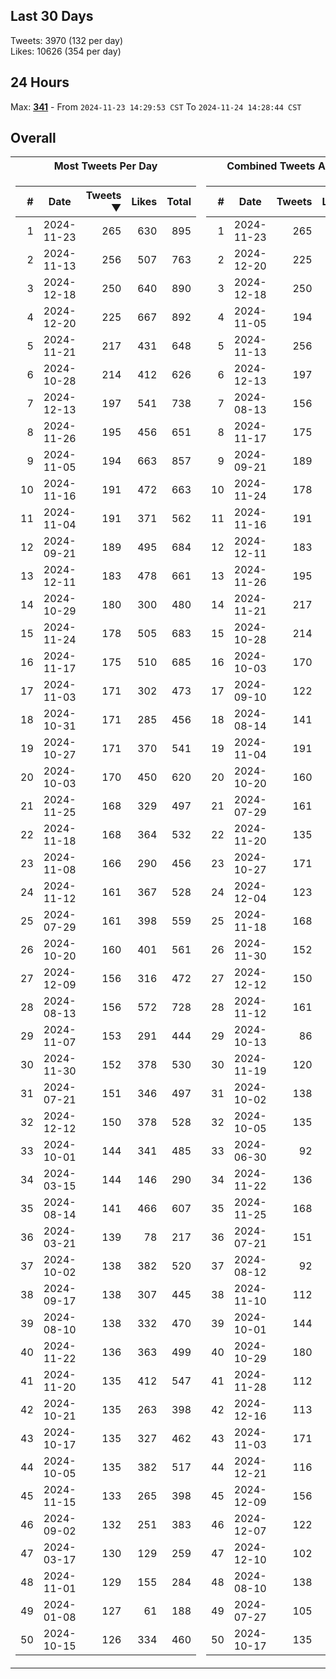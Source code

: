 ## Last 30 Days
Tweets: 3970 (132 per day)\
Likes: 10626 (354 per day)

## 24 Hours
Max: [**341**](../misc/most-tweets_24-hr.csv) - From `2024-11-23 14:29:53 CST` To `2024-11-24 14:28:44 CST`

## Overall
<table>
<tr><th>Most Tweets Per Day</th><th>Combined Tweets And Likes</th></tr><tr><td>


|#|Date|Tweets ▼|Likes|Total|
|--:|--|--:|--:|--:|
|1|2024-11-23|265|630|895|
|2|2024-11-13|256|507|763|
|3|2024-12-18|250|640|890|
|4|2024-12-20|225|667|892|
|5|2024-11-21|217|431|648|
|6|2024-10-28|214|412|626|
|7|2024-12-13|197|541|738|
|8|2024-11-26|195|456|651|
|9|2024-11-05|194|663|857|
|10|2024-11-16|191|472|663|
|11|2024-11-04|191|371|562|
|12|2024-09-21|189|495|684|
|13|2024-12-11|183|478|661|
|14|2024-10-29|180|300|480|
|15|2024-11-24|178|505|683|
|16|2024-11-17|175|510|685|
|17|2024-11-03|171|302|473|
|18|2024-10-31|171|285|456|
|19|2024-10-27|171|370|541|
|20|2024-10-03|170|450|620|
|21|2024-11-25|168|329|497|
|22|2024-11-18|168|364|532|
|23|2024-11-08|166|290|456|
|24|2024-11-12|161|367|528|
|25|2024-07-29|161|398|559|
|26|2024-10-20|160|401|561|
|27|2024-12-09|156|316|472|
|28|2024-08-13|156|572|728|
|29|2024-11-07|153|291|444|
|30|2024-11-30|152|378|530|
|31|2024-07-21|151|346|497|
|32|2024-12-12|150|378|528|
|33|2024-10-01|144|341|485|
|34|2024-03-15|144|146|290|
|35|2024-08-14|141|466|607|
|36|2024-03-21|139|78|217|
|37|2024-10-02|138|382|520|
|38|2024-09-17|138|307|445|
|39|2024-08-10|138|332|470|
|40|2024-11-22|136|363|499|
|41|2024-11-20|135|412|547|
|42|2024-10-21|135|263|398|
|43|2024-10-17|135|327|462|
|44|2024-10-05|135|382|517|
|45|2024-11-15|133|265|398|
|46|2024-09-02|132|251|383|
|47|2024-03-17|130|129|259|
|48|2024-11-01|129|155|284|
|49|2024-01-08|127|61|188|
|50|2024-10-15|126|334|460|

</td><td>


|#|Date|Tweets|Likes|Total ▼|
|--:|--|--:|--:|--:|
|1|2024-11-23|265|630|895|
|2|2024-12-20|225|667|892|
|3|2024-12-18|250|640|890|
|4|2024-11-05|194|663|857|
|5|2024-11-13|256|507|763|
|6|2024-12-13|197|541|738|
|7|2024-08-13|156|572|728|
|8|2024-11-17|175|510|685|
|9|2024-09-21|189|495|684|
|10|2024-11-24|178|505|683|
|11|2024-11-16|191|472|663|
|12|2024-12-11|183|478|661|
|13|2024-11-26|195|456|651|
|14|2024-11-21|217|431|648|
|15|2024-10-28|214|412|626|
|16|2024-10-03|170|450|620|
|17|2024-09-10|122|495|617|
|18|2024-08-14|141|466|607|
|19|2024-11-04|191|371|562|
|20|2024-10-20|160|401|561|
|21|2024-07-29|161|398|559|
|22|2024-11-20|135|412|547|
|23|2024-10-27|171|370|541|
|24|2024-12-04|123|410|533|
|25|2024-11-18|168|364|532|
|26|2024-11-30|152|378|530|
|27|2024-12-12|150|378|528|
|28|2024-11-12|161|367|528|
|29|2024-10-13|86|438|524|
|30|2024-11-19|120|402|522|
|31|2024-10-02|138|382|520|
|32|2024-10-05|135|382|517|
|33|2024-06-30|92|413|505|
|34|2024-11-22|136|363|499|
|35|2024-11-25|168|329|497|
|36|2024-07-21|151|346|497|
|37|2024-08-12|92|404|496|
|38|2024-11-10|112|375|487|
|39|2024-10-01|144|341|485|
|40|2024-10-29|180|300|480|
|41|2024-11-28|112|366|478|
|42|2024-12-16|113|362|475|
|43|2024-11-03|171|302|473|
|44|2024-12-21|116|356|472|
|45|2024-12-09|156|316|472|
|46|2024-12-07|122|350|472|
|47|2024-12-10|102|369|471|
|48|2024-08-10|138|332|470|
|49|2024-07-27|105|359|464|
|50|2024-10-17|135|327|462|

</td><tr>
</table>


